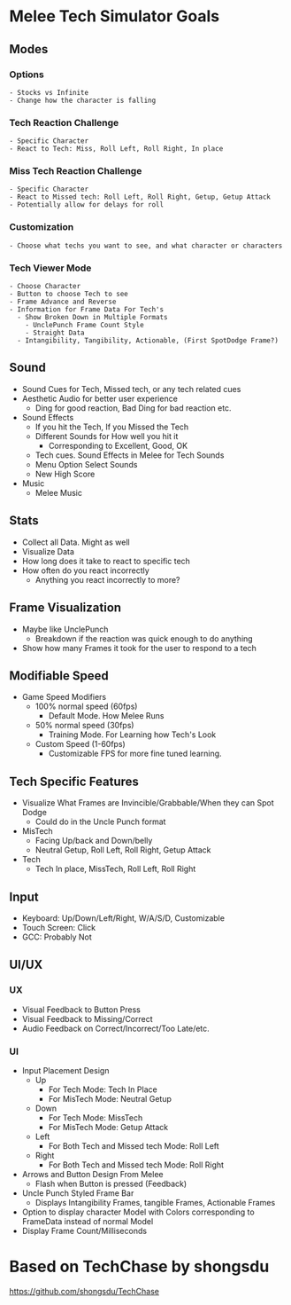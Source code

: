 # Melee Tech Simulator Goals
## Modes
### Options
    - Stocks vs Infinite
    - Change how the character is falling
### Tech Reaction Challenge
    - Specific Character
    - React to Tech: Miss, Roll Left, Roll Right, In place
### Miss Tech Reaction Challenge
    - Specific Character
    - React to Missed tech: Roll Left, Roll Right, Getup, Getup Attack
    - Potentially allow for delays for roll
### Customization
    - Choose what techs you want to see, and what character or characters
### Tech Viewer Mode
    - Choose Character
    - Button to choose Tech to see
    - Frame Advance and Reverse
    - Information for Frame Data For Tech's
      - Show Broken Down in Multiple Formats    
        - UnclePunch Frame Count Style
        - Straight Data
      - Intangibility, Tangibility, Actionable, (First SpotDodge Frame?)

## Sound
- Sound Cues for Tech, Missed tech, or any tech related cues
- Aesthetic Audio for better user experience
  - Ding for good reaction, Bad Ding for bad reaction etc.
- Sound Effects
  - If you hit the Tech, If you Missed the Tech
  - Different Sounds for How well you hit it     
    - Corresponding to Excellent, Good, OK 
  - Tech cues. Sound Effects in Melee for Tech Sounds
  - Menu Option Select Sounds
  - New High Score
- Music
  - Melee Music

## Stats
- Collect all Data. Might as well
- Visualize Data
- How long does it take to react to specific tech
- How often do you react incorrectly
  - Anything you react incorrectly to more?

## Frame Visualization
- Maybe like UnclePunch
  - Breakdown if the reaction was quick enough to do anything
- Show how many Frames it took for the user to respond to a tech

## Modifiable Speed
- Game Speed Modifiers
  - 100% normal speed (60fps)
    - Default Mode. How Melee Runs
  - 50% normal speed (30fps)
    - Training Mode. For Learning how Tech's Look
  - Custom Speed (1-60fps)
    - Customizable FPS for more fine tuned learning.

## Tech Specific Features
- Visualize What Frames are Invincible/Grabbable/When they can Spot Dodge
  - Could do in the Uncle Punch format
- MisTech
  - Facing Up/back and Down/belly
  - Neutral Getup, Roll Left, Roll Right, Getup Attack
- Tech
  - Tech In place, MissTech, Roll Left, Roll Right

## Input
- Keyboard: Up/Down/Left/Right, W/A/S/D, Customizable
- Touch Screen: Click
- GCC: Probably Not

## UI/UX
### UX
- Visual Feedback to Button Press
- Visual Feedback to Missing/Correct
- Audio Feedback on Correct/Incorrect/Too Late/etc.

### UI
- Input Placement Design
  - Up
    - For Tech Mode: Tech In Place
    - For MisTech Mode: Neutral Getup
  - Down
    - For Tech Mode: MissTech
    - For MisTech Mode: Getup Attack
  - Left 
    - For Both Tech and Missed tech Mode: Roll Left
  - Right
    - For Both Tech and Missed tech Mode: Roll Right
- Arrows and Button Design From Melee
  - Flash when Button is pressed (Feedback)
- Uncle Punch Styled Frame Bar
  - Displays Intangibility Frames, tangible Frames, Actionable Frames
- Option to display character Model with Colors corresponding to FrameData instead of normal Model
- Display Frame Count/Milliseconds


# Based on TechChase by shongsdu
https://github.com/shongsdu/TechChase